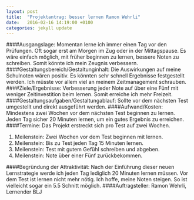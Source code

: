 ```yaml
---
layout: post
title:  "Projektantrag: besser lernen Ramon Wehrli"
date:   2016-02-16 14:19:00 +0100
categories: jekyll update
---
```

####Ausgangslage: 
Momentan lerne ich immer einen Tag vor den Prüfungen. Oft sogar erst am Morgen im Zug oder in der Mittagspause. Es wäre einfach möglich, mit früher beginnen zu lernen, bessere Noten zu schreiben. Somit könnte ich mein Zeugnis verbessern.
####Gestaltungsbereich/Gestaltunginhalt:
Die Auswirkungen auf meine Schulnoten wären positiv. Es könnten sehr schnell Ergebnisse festgestellt werden. Ich müsste vor allem viel an meinem Zeitmanagement schrauben.
####Ziele/Ergebnisse:
Verbesserung jeder Note auf über eine Fünf mit weniger Zeitinvestition beim lernen. Somit erreiche ich mehr Freizeit.
####Gestaltungsaufgaben/Gestaltungablauf:
Sollte vor dem nächsten Test umgestellt und direkt ausgeführt werden.
####Aufwand/Kosten:
Mindestens zwei Wochen vor dem nächsten Test beginnen zu lernen. Jeden Tag sicher 20 Minuten lernen, um ein gutes Ergebnis zu erreichen.
####Termine:
Das Projekt erstreckt sich pro Test auf zwei Wochen.

1. Meilenstein: Zwei Wochen vor dem Test beginnen mit lernen.
2. Meilenstein: Bis zu Test jeden Tag 15 Minuten lernen.
3. Meilenstein: Test mit gutem Gefühl schreiben und abgeben.
4. Meilenstein: Note über einer Fünf zurückbekommen.

####Begründung der Attraktivität:
Nach der Einführung dieser neuen Lernstrategie werde ich jeden Tag lediglich 20 Minuten lernen müssen. Vor dem Test ist lernen nicht mehr nötig.
Ich hoffe, meine Noten steigen. So ist vielleicht sogar ein 5.5 Schnitt möglich.
####Auftragsteller:
Ramon Wehrli, Lernender BLJ

